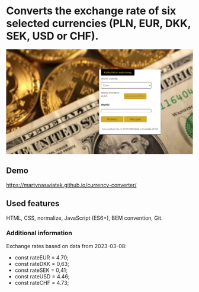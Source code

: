# Converts the exchange rate of six selected currencies (PLN, EUR, DKK, SEK, USD or CHF).

![background](https://github.com/MartynaSwiatek/currency-converter/blob/main/images/currencyconverterscreen.jpg?raw=true)
## Demo
https://martynaswiatek.github.io/currency-converter/

## Used features
HTML, CSS, normalize, JavaScript (ES6+), BEM convention, Git.

### Additional information
Exchange rates based on data from 2023-03-08:


- const rateEUR = 4.70;
- const rateDKK = 0,63;
- const rateSEK = 0,41;
- const rateUSD = 4.46;
- const rateCHF = 4.73;

